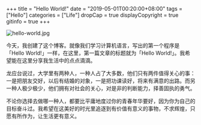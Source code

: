 +++
title = "Hello World!"
date = "2019-05-01T00:20:00+08:00"
tags = ["Hello"]
categories = ["Life"]
dropCap = true
displayCopyright = true
gitinfo = true
+++

![hello-world.jpg](/images/hello-world.jpg)

今天，我创建了这个博客。就像我们学习计算机语言，写出的第一个程序是「Hello World!」一样，在这里，第一篇文章的标题就为「Hello World!」。我希望能在这里分享我生活中的点点滴滴。

龙应台说过，大学里有两种人，一种人占了大多数，他们只有两件值得关心的事：一是把朋友交好，以后有结婚的对象，一是把功课读好，将来有满意的出路。而另一种人极少极少，他们拥有对社会的关心，对是非的判断能力，择善固执的勇气。

不论你选择去做哪一种人，都要比平庸地度过你的青春年华要好，因为你为自己的目标奋斗过。我希望在这美好的时光里追逐到有价值有意义的事物，不求辉煌，只愿有所作为，让生活更有意义。

